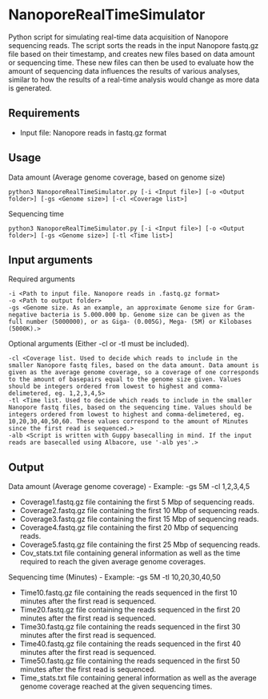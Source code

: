 # NanoporeRealTimeSimulator
Python script for simulating real-time data acquisition of Nanopore sequencing reads. The script sorts the reads in the input Nanopore fastq.gz file based on their timestamp, and creates new files based on data amount or sequencing time. These new files can then be used to evaluate how the amount of sequencing data influences the results of various analyses, similar to how the results of a real-time analysis would change as more data is generated.

## Requirements

- Input file: Nanopore reads in fastq.gz format

## Usage
Data amount (Average genome coverage, based on genome size)
```
python3 NanoporeRealTimeSimulator.py [-i <Input file>] [-o <Output folder>] [-gs <Genome size>] [-cl <Coverage list>]
```
Sequencing time
```
python3 NanoporeRealTimeSimulator.py [-i <Input file>] [-o <Output folder>] [-gs <Genome size>] [-tl <Time list>]
```

## Input arguments

Required arguments
```
-i <Path to input file. Nanopore reads in .fastq.gz format>
-o <Path to output folder>
-gs <Genome size. As an example, an approximate Genome size for Gram-negative bacteria is 5.000.000 bp. Genome size can be given as the full number (5000000), or as Giga- (0.005G), Mega- (5M) or Kilobases (5000K).>
```
Optional arguments (Either -cl or -tl must be included).
```
-cl <Coverage list. Used to decide which reads to include in the smaller Nanopore fastq files, based on the data amount. Data amount is given as the average genome coverage, so a coverage of one corresponds to the amount of basepairs equal to the genome size given. Values should be integers ordered from lowest to highest and comma-delimetered, eg. 1,2,3,4,5>
-tl <Time list. Used to decide which reads to include in the smaller Nanopore fastq files, based on the sequencing time. Values should be integers ordered from lowest to highest and comma-delimetered, eg. 10,20,30,40,50,60. These values correspond to the amount of Minutes since the first read is sequenced.>
-alb <Script is written with Guppy basecalling in mind. If the input reads are basecalled using Albacore, use '-alb yes'.>
```

## Output

Data amount (Average genome coverage) - Example: -gs 5M -cl 1,2,3,4,5
- Coverage1.fastq.gz file containing the first 5 Mbp of sequencing reads.
- Coverage2.fastq.gz file containing the first 10 Mbp of sequencing reads.
- Coverage3.fastq.gz file containing the first 15 Mbp of sequencing reads.
- Coverage4.fastq.gz file containing the first 20 Mbp of sequencing reads.
- Coverage5.fastq.gz file containing the first 25 Mbp of sequencing reads.
- Cov_stats.txt file containing general information as well as the time required to reach the given average genome coverages.

Sequencing time (Minutes) - Example: -gs 5M -tl 10,20,30,40,50
- Time10.fastq.gz file containing the reads sequenced in the first 10 minutes after the first read is sequenced.
- Time20.fastq.gz file containing the reads sequenced in the first 20 minutes after the first read is sequenced.
- Time30.fastq.gz file containing the reads sequenced in the first 30 minutes after the first read is sequenced.
- Time40.fastq.gz file containing the reads sequenced in the first 40 minutes after the first read is sequenced.
- Time50.fastq.gz file containing the reads sequenced in the first 50 minutes after the first read is sequenced.
- Time_stats.txt file containing general information as well as the average genome coverage reached at the given sequencing times.

